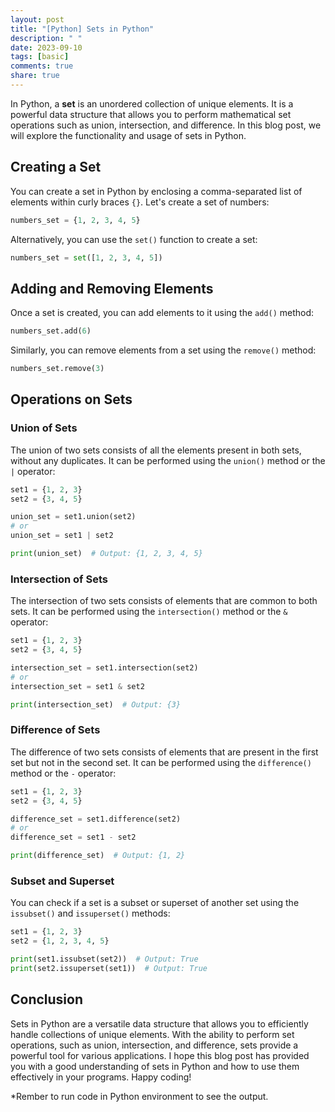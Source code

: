 ```yaml
---
layout: post
title: "[Python] Sets in Python"
description: " "
date: 2023-09-10
tags: [basic]
comments: true
share: true
---
```


In Python, a **set** is an unordered collection of unique elements. It is a powerful data structure that allows you to perform mathematical set operations such as union, intersection, and difference. In this blog post, we will explore the functionality and usage of sets in Python.

## Creating a Set

You can create a set in Python by enclosing a comma-separated list of elements within curly braces `{}`. Let's create a set of numbers:

```python
numbers_set = {1, 2, 3, 4, 5}
```

Alternatively, you can use the `set()` function to create a set:

```python
numbers_set = set([1, 2, 3, 4, 5])
```

## Adding and Removing Elements

Once a set is created, you can add elements to it using the `add()` method:

```python
numbers_set.add(6)
```

Similarly, you can remove elements from a set using the `remove()` method:

```python
numbers_set.remove(3)
```

## Operations on Sets

### Union of Sets

The union of two sets consists of all the elements present in both sets, without any duplicates. It can be performed using the `union()` method or the `|` operator:

```python
set1 = {1, 2, 3}
set2 = {3, 4, 5}

union_set = set1.union(set2)
# or
union_set = set1 | set2

print(union_set)  # Output: {1, 2, 3, 4, 5}
```

### Intersection of Sets

The intersection of two sets consists of elements that are common to both sets. It can be performed using the `intersection()` method or the `&` operator:

```python
set1 = {1, 2, 3}
set2 = {3, 4, 5}

intersection_set = set1.intersection(set2)
# or
intersection_set = set1 & set2

print(intersection_set)  # Output: {3}
```

### Difference of Sets

The difference of two sets consists of elements that are present in the first set but not in the second set. It can be performed using the `difference()` method or the `-` operator:

```python
set1 = {1, 2, 3}
set2 = {3, 4, 5}

difference_set = set1.difference(set2)
# or
difference_set = set1 - set2

print(difference_set)  # Output: {1, 2}
```

### Subset and Superset

You can check if a set is a subset or superset of another set using the `issubset()` and `issuperset()` methods:

```python
set1 = {1, 2, 3}
set2 = {1, 2, 3, 4, 5}

print(set1.issubset(set2))  # Output: True
print(set2.issuperset(set1))  # Output: True
```

## Conclusion

Sets in Python are a versatile data structure that allows you to efficiently handle collections of unique elements. With the ability to perform set operations, such as union, intersection, and difference, sets provide a powerful tool for various applications. I hope this blog post has provided you with a good understanding of sets in Python and how to use them effectively in your programs. Happy coding!

*Rember to run code in Python environment to see the output.